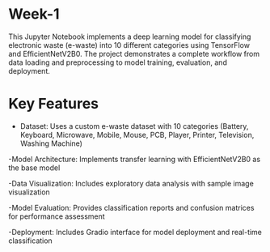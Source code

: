 # Week-1
This Jupyter Notebook implements a deep learning model for classifying electronic waste (e-waste) into 10 different categories using TensorFlow and EfficientNetV2B0. The project demonstrates a complete workflow from data loading and preprocessing to model training, evaluation, and deployment.
# Key Features
- Dataset: Uses a custom e-waste dataset with 10 categories (Battery, Keyboard, Microwave, Mobile, Mouse, PCB, Player, Printer, Television, Washing Machine)
  
-Model Architecture: Implements transfer learning with EfficientNetV2B0 as the base model

-Data Visualization: Includes exploratory data analysis with sample image visualization

-Model Evaluation: Provides classification reports and confusion matrices for performance assessment

-Deployment: Includes Gradio interface for model deployment and real-time classification
